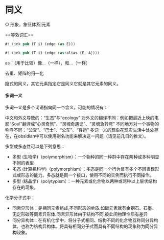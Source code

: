 # 同义

○ 形象，象征体系|元素

==等效词汇==

```rs
#! (ink pub (T i) (edge (as E)))
```

```rs
#! (ink pub (T i) (edge (as+alias {E, A})))
```

as：（用于比较）像…（一样），和…（一样）

去重、矩阵的归一化

隐式的同义，其它元素指定它是同义它就是其它元素的同义。

#### 多词一义

多词一义是多个词语指向同一个含义。可能的情况有：

中文和外文导致的：“生态”与“ecology”
对外文的翻译不同：例如把最近上映的电影“Soul”翻译成“心灵奇旅”、“灵魂奇遇记”、“灵魂急转弯”
不同地方对一个事物的称呼不同：“公交”、“巴士”、“公车”、“客运”
多词一义的现象在现实生活中处处存在，在obsidian中可以使用别名功能来解决这一问题（请见前几日的推文）。


多型或多态性可以是下列意思：

- 多型 (生物学)（polymorphism）：一个物种的同一种群中存在两种或多种明显不同的表型
- 多态 (计算机科学)（polymorphism）：多态是同一个行为具有多个不同表现形式或形态的能力。多态就是同一个接口，使用不同的实例而执行不同操作。
- 多型 (结晶学)（polytypism）：一种元素或化合物以两种或两种以上层状结构存在的现象。

化学分子式中：
- 同素异形体：是相同元素组成,不同形态的单质.如碳元素就有金钢石、石墨、无定形碳等同素异形体.同素异形体由于结构不同,彼此间物理性质有差异
- 同分异构体：在有机化学中，将分子式相同、结构不同的化合物互称同分异构体，也称为结构异构体。将具有相同分子式而具有不同结构的现象称为同分异构现象。